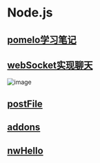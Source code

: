 # Node.js

## [pomelo学习笔记](https://github.com/llwslc/Node.js/tree/master/pomelo)

## [webSocket实现聊天](https://github.com/llwslc/Node.js/tree/master/webSocket)
![image](https://github.com/llwslc/Node.js/blob/master/Screenshots/webSocket.jpg)

## [postFile](https://github.com/llwslc/Node.js/tree/master/postFile)

## [addons](https://github.com/llwslc/Node.js/tree/master/addons)

## [nwHello](https://github.com/llwslc/Node.js/tree/master/nwHello)